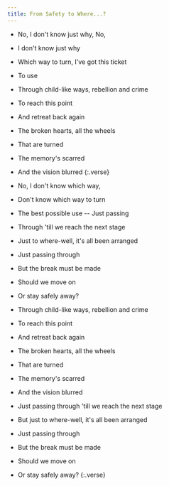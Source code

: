 ```yaml
---
title: From Safety to Where...?
---
```


- No, I don't know just why, No,
- I don't know just why
- Which way to turn, I've got this ticket
- To use
- Through child-like ways, rebellion and crime
- To reach this point
- And retreat back again
- The broken hearts, all the wheels
- That are turned
- The memory's scarred
- And the vision blurred
{:.verse}

- No, I don't know which way,
- Don't know which way to turn
- The best possible use -- Just passing
- Through 'till we reach the next stage
- Just to where-well, it's all been arranged
- Just passing through
- But the break must be made
- Should we move on
- Or stay safely away?
- Through child-like ways, rebellion and crime
- To reach this point
- And retreat back again
- The broken hearts, all the wheels
- That are turned
- The memory's scarred
- And the vision blurred
- Just passing through
'till we reach the next stage
- But just to where-well, it's all been arranged
- Just passing through
- But the break must be made
- Should we move on
- Or stay safely away?
{:.verse}
